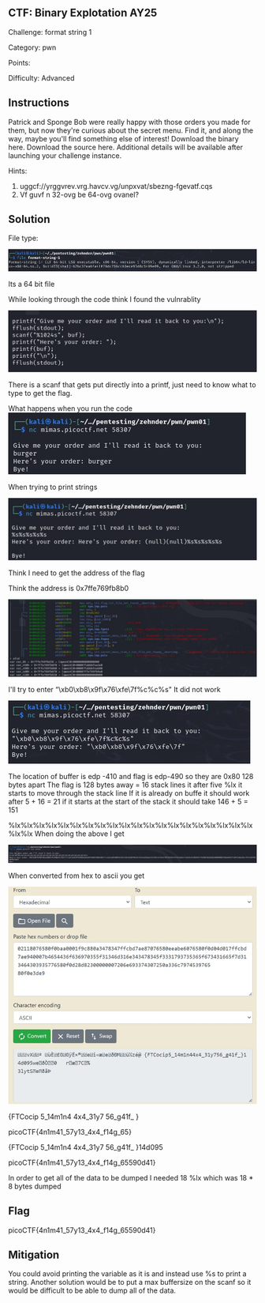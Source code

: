 ## CTF: Binary Explotation AY25
Challenge: format string 1 

Category:   pwn 

Points:

Difficulty:     Advanced 

## Instructions
Patrick and Sponge Bob were really happy with those orders you made for them, but now they're curious about the secret menu. Find it, and along the way, maybe you'll find something else of interest!
Download the binary here.
Download the source here.
Additional details will be available after launching your challenge instance.

Hints:
1. uggcf://yrggvrev.vrg.havcv.vg/unpxvat/sbezng-fgevatf.cqs
2. Vf guvf n 32-ovg be 64-ovg ovanel?


## Solution
File type:

![image](images/1.jpg)

Its a 64 bit file

While looking through the code think I found the vulnrablity 

![image](images/2.jpg)

There is a scanf that gets put directly into a printf, just need to know what to type to get the flag.

What happens when you run the code
![image](images/3.jpg)

When trying to print strings

![image](images/4.jpg)

Think I need to get the address of the flag

Think the address is 0x7ffe769fb8b0


![image](images/5.jpg)


I'll try to enter “\xb0\xb8\x9f\x76\xfe\7f%c%c%s"
It did not work

![image](images/6.jpg)

The location of buffer is edp -410 and flag is edp-490
so they are 0x80 128 bytes apart
The flag is 128 bytes away = 16 stack lines
it after five %lx it starts to move through the stack line 
If it is already on buffe it should work after 5 + 16 = 21 if it starts at the start of the stack it should take 146 + 5 = 151

%lx%lx%lx%lx%lx%lx%lx%lx%lx%lx%lx%lx%lx%lx%lx%lx%lx%lx%lx%lx%lx%lx
When doing the above I get 

![image](images/7.jpg)

When converted from hex to ascii you get 

![image](images/8.jpg)

{FTCocip 5_14m1n4 4x4_31y7 56_g41f_ }

picoCTF{4n1m41_57y13_4x4_f14g_65}

{FTCocip 5_14m1n4 4x4_31y7 56_g41f_ }14d095

picoCTF{4n1m41_57y13_4x4_f14g_65590d41}

In order to get all of the data to be dumped I needed 18 %lx which was 18 * 8 bytes dumped
## Flag

picoCTF{4n1m41_57y13_4x4_f14g_65590d41}

## Mitigation

You could avoid printing the variable as it is and instead use %s to print a string. Another solution would be to put a max buffersize on the scanf so it would be difficult to be able to dump all of the data.
